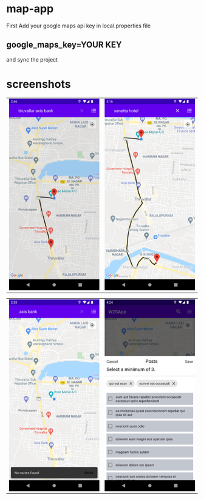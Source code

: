 # map-app

First Add your google maps api key in local.properties file 
## google_maps_key=YOUR KEY
and sync the project


# screenshots

|               |               | 
| ------------- | ------------- |
| ![Alt Text](https://github.com/lspradeep/map-app/blob/master/screenshots/Screenshot_20211024_144617.png)  | ![Alt Text](https://github.com/lspradeep/map-app/blob/master/screenshots/Screenshot_20211024_151620.png)|

|               |               | 
| ------------- | ------------- |
| ![Alt Text](https://github.com/lspradeep/map-app/blob/master/screenshots/Screenshot_20211024_145328.png)  | ![Alt Text](https://github.com/lspradeep/map-app/blob/master/screenshots/Screenshot_20211024_162430.png)|


